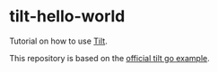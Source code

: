 # tilt-hello-world

Tutorial on how to use [Tilt](https://tilt.dev/).

This repository is based on the [official tilt go example](https://github.com/tilt-dev/tilt-example-go).
